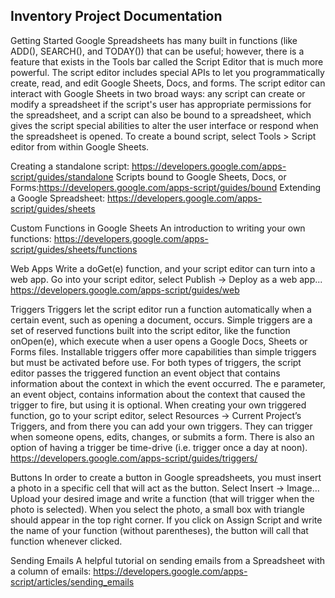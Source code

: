 Inventory Project Documentation
------------------------------

Getting Started
Google Spreadsheets has many built in functions (like ADD(), SEARCH(), and TODAY()) that can be useful; however, there is a feature that exists in the Tools bar called the Script Editor that is much more powerful. The script editor includes special APIs to let you programmatically create, read, and edit Google Sheets, Docs, and forms. The script editor can interact with Google Sheets in two broad ways: any script can create or modify a spreadsheet if the script's user has appropriate permissions for the spreadsheet, and a script can also be bound to a spreadsheet, which gives the script special abilities to alter the user interface or respond when the spreadsheet is opened. To create a bound script, select Tools > Script editor from within Google Sheets. 

Creating a standalone script: https://developers.google.com/apps-script/guides/standalone
Scripts bound to Google Sheets, Docs, or Forms:https://developers.google.com/apps-script/guides/bound
Extending a Google Spreadsheet: https://developers.google.com/apps-script/guides/sheets

Custom Functions in Google Sheets
An introduction to writing your own functions:
https://developers.google.com/apps-script/guides/sheets/functions

Web Apps
Write a doGet(e) function, and your script editor can turn into a web app. Go into your script editor, select Publish -> Deploy as a web app...
https://developers.google.com/apps-script/guides/web

Triggers
Triggers let the script editor run a function automatically when a certain event, such as opening a document, occurs. Simple triggers are a set of reserved functions built into the script editor, like the function onOpen(e), which execute when a user opens a Google Docs, Sheets or Forms files. Installable triggers offer more capabilities than simple triggers but must be activated before use. For both types of triggers, the script editor passes the triggered function an event object that contains information about the context in which the event occurred. The e parameter, an event object, contains information about the context that caused the trigger to fire, but using it is optional. When creating your own triggered function, go to your script editor, select Resources -> Current Project’s Triggers, and from there you can add your own triggers. They can trigger when someone opens, edits, changes, or submits a form. There is also an option of having a trigger be time-drive (i.e. trigger once a day at noon).
https://developers.google.com/apps-script/guides/triggers/

Buttons
In order to create a button in Google spreadsheets, you must insert a photo in a specific cell that will act as the button. Select Insert -> Image… Upload your desired image and write a function (that will trigger when the photo is selected). When you select the photo, a small box with triangle should appear in the top right corner. If you click on Assign Script and write the name of your function (without parentheses), the button will call that function whenever clicked.

Sending Emails
A helpful tutorial on sending emails from a Spreadsheet with a column of emails:
https://developers.google.com/apps-script/articles/sending_emails

